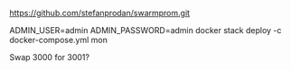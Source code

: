 https://github.com/stefanprodan/swarmprom.git

ADMIN_USER=admin ADMIN_PASSWORD=admin docker stack deploy -c docker-compose.yml mon

Swap 3000 for 3001?
